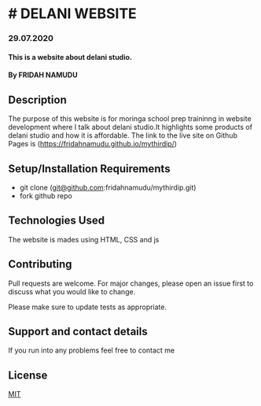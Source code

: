 # # DELANI WEBSITE
### 29.07.2020
#### This is a website about delani studio.  
#### By **FRIDAH NAMUDU**
## Description
The purpose of this website is for moringa school prep traininng in website development where I talk about delani studio.It highlights some products of delani studio and how it is affordable.
The link to the live site on Github Pages is (https://fridahnamudu.github.io/mythirdip/)
## Setup/Installation Requirements
* git clone (git@github.com:fridahnamudu/mythirdip.git)
* fork github repo
## Technologies Used
The website is mades using HTML, CSS and js
## Contributing
Pull requests are welcome. For major changes, please open an issue first to discuss what you would like to change.

Please make sure to update tests as appropriate. 
## Support and contact details
If you run into any problems feel free to contact me
## License
[MIT](https://choosealicense.com/licenses/mit/)

  
